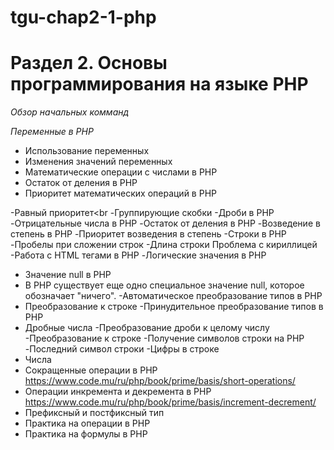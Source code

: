 # tgu-chap2-1-php

# Раздел 2. Основы программирования на языке PHP

*Обзор начальных комманд*

*Переменные в PHP*

- Использование переменных
- Изменения значений переменных
- Математические операции с числами в PHP
- Остаток от деления в PHP
- Приоритет математических операций в PHP

-Равный приоритет<br
-Группирующие скобки
-Дроби в PHP
-Отрицательные числа в PHP
-Остаток от деления в PHP
-Возведение в степень в PHP
-Приоритет возведения в степень
-Строки в PHP
-Пробелы при сложении строк
-Длина строки Проблема с кириллицей
-Работа с HTML тегами в PHP
-Логические значения в PHP
- Значение null в PHP
- В PHP существует еще одно специальное значение null, которое обозначает "ничего".
-Автоматическое преобразование типов в PHP
- Преобразование к строке
-Принудительное преобразование типов в PHP
- Дробные числа
-Преобразование дроби к целому числу
-Преобразование к строке
-Получение символов строки на PHP
-Последний символ строки
-Цифры в строке
- Числа
- Сокращенные операции в PHP <https://www.code.mu/ru/php/book/prime/basis/short-operations/>
- Операции инкремента и декремента в PHP <https://www.code.mu/ru/php/book/prime/basis/increment-decrement/>
- Префиксный и постфиксный тип
- Практика на операции в PHP
- Практика на формулы в PHP




